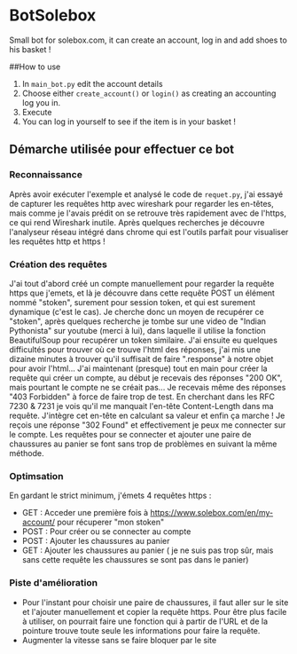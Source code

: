 # BotSolebox
Small bot for solebox.com, it can create an account, log in and add shoes to his basket !

##How to use
1. In `main_bot.py` edit the account details
2. Choose either `create_account()` or `login()` as creating an accounting log you in.
3. Execute
4. You can log in yourself to see if the item is in your basket !

## Démarche utilisée pour effectuer ce bot
### Reconnaissance
Après avoir exécuter l'exemple et analysé le code de `requet.py`, j'ai essayé de capturer les requêtes http avec wireshark pour regarder les en-têtes, mais comme je l'avais prédit on se retrouve très rapidement avec de l'https, ce qui rend Wireshark inutile.
Après quelques recherches je découvre l'analyseur réseau intégré dans chrome qui est l'outils parfait pour visualiser les requêtes http et https !
### Création des requêtes 
J'ai tout d'abord créé un compte manuellement pour regarder la requête https que j'emets, et là je découvre dans cette requête POST un élément nommé "stoken", surement pour session token, et qui est surement dynamique (c'est le cas). Je cherche donc un moyen de recupérer ce "stoken", après quelques recherche je tombe sur une video de "Indian Pythonista" sur youtube (merci à lui), dans laquelle il utilise la fonction BeautifulSoup pour recupérer un token similaire. J'ai ensuite eu quelques difficultés pour trouver où ce trouve l'html des réponses, j'ai mis une dizaine minutes à trouver qu'il suffisait de faire ".response" à notre objet pour avoir l'html...
J'ai maintenant (presque) tout en main pour créer la requête qui créer un compte, au début je recevais des réponses "200 OK", mais pourtant le compte ne se créait pas... Je recevais même des réponses "403 Forbidden" à force de faire trop de test. En cherchant dans les RFC 7230 & 7231 je vois qu'il me manquait l'en-tête Content-Length dans ma requête. J'intègre cet en-tête en calculant sa valeur et enfin ça marche ! Je reçois une réponse "302 Found" et effectivement je peux me connecter sur le compte.
Les requêtes pour se connecter et ajouter une paire de chaussures au panier se font sans trop de problèmes en suivant la même méthode.
### Optimsation
En gardant le strict minimum, j'émets 4 requêtes https :
- GET : Acceder une première fois à https://www.solebox.com/en/my-account/ pour récuperer "mon stoken"
- POST : Pour créer ou se connecter au compte
- POST : Ajouter les chaussures au panier
- GET : Ajouter les chaussures au panier ( je ne suis pas trop sûr, mais sans cette requête les chaussures se sont pas dans le panier)

### Piste d'amélioration 
* Pour l'instant pour choisir une paire de chaussures, il faut aller sur le site et l'ajouter manuellement et copier la requête https. Pour être plus facile à utiliser, on pourrait faire une fonction qui à partir de l'URL et de la pointure trouve toute seule les informations pour faire la requête. 
* Augmenter la vitesse sans se faire bloquer par le site
